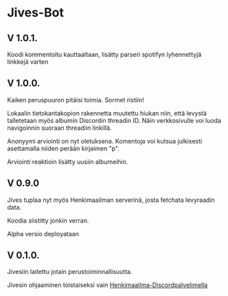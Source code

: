 # Jives-Bot

## V 1.0.1.

Koodi kommentoitu kauttaaltaan, lisätty parseri spotifyn lyhennettyjä linkkejä varten

## V 1.0.0.

Kaiken peruspuuron pitäisi toimia. Sormet ristiin!

Lokaalin tietokantakopion rakennetta muutettu hiukan niin, että levystä talletetaan myös albumin Discordin threadin ID. Näin verkkosivulle voi luoda navigoinnin suoraan threadiin linkillä.

Anonyymi arviointi on nyt oletuksena. Komentoja voi kutsua julkisesti asettamalla niiden perään kirjaimen "p".

Arviointi reaktioin lisätty uusiin albumeihin.

## V 0.9.0

Jives tuplaa nyt myös Henkimaailman serverinä, josta fetchata levyraadin data.

Koodia siistitty jonkin verran.

Alpha versio deployataan

## V 0.1.0.

Jivesiin laitettu jotain perustoiminnallisuutta.

Jivesin ohjaaminen toistaiseksi vain [Henkimaailma-Discordpalvelimella](https://discord.gg/GPtVSVaVz7)

